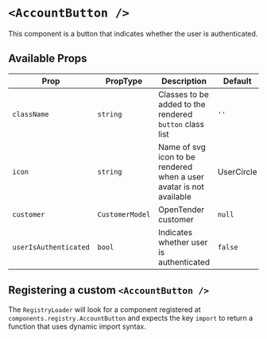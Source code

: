 # `<AccountButton />`

This component is a button that indicates whether the user is authenticated.

## Available Props

| Prop                  | PropType        | Description                                                         | Default    |
| --------------------- | --------------- | ------------------------------------------------------------------- | ---------- |
| `className`           | `string`        | Classes to be added to the rendered `button` class list             | `''`       |
| `icon`                | `string`        | Name of svg icon to be rendered when a user avatar is not available | UserCircle |
| `customer`            | `CustomerModel` | OpenTender customer                                                 | `null`     |
| `userIsAuthenticated` | `bool`          | Indicates whether user is authenticated                             | `false`    |

## Registering a custom `<AccountButton />`

The `RegistryLoader` will look for a component registered at `components.registry.AccountButton` and expects the key `import` to return a function that uses dynamic import syntax.
